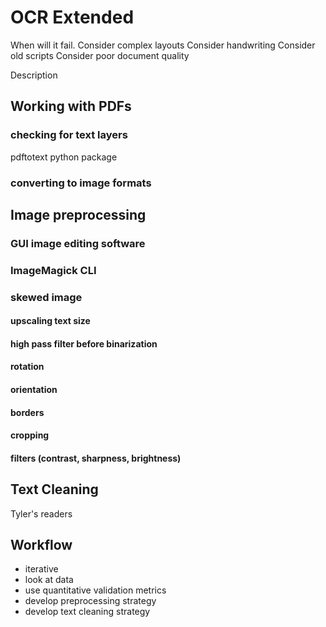 OCR Extended
=====================

When will it fail. Consider complex layouts
Consider handwriting
Consider old scripts
Consider poor document quality 

Description

## Working with PDFs


### checking for text layers
pdftotext python package

### converting to image formats

## Image preprocessing 


### GUI image editing software

### ImageMagick CLI

### skewed image

#### upscaling text size

#### high pass filter before binarization

#### rotation

#### orientation

#### borders

#### cropping

#### filters (contrast, sharpness, brightness)


## Text Cleaning

Tyler's readers

## Workflow

- iterative
- look at data
- use quantitative validation metrics
- develop preprocessing strategy
- develop text cleaning strategy
